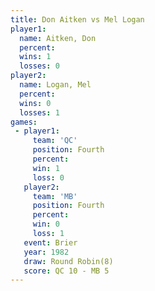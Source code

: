 ```yaml
---
title: Don Aitken vs Mel Logan
player1:           
  name: Aitken, Don
  percent:         
  wins: 1          
  losses: 0        
player2:           
  name: Logan, Mel 
  percent:         
  wins: 0          
  losses: 1        
games:
 - player1:          
     team: 'QC'      
     position: Fourth
     percent:        
     win: 1          
     loss: 0         
   player2:          
     team: 'MB'      
     position: Fourth
     percent:        
     win: 0          
     loss: 1         
   event: Brier        
   year: 1982          
   draw: Round Robin(8)
   score: QC 10 - MB 5 
---
```

